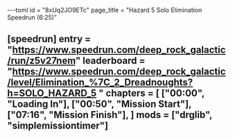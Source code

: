 ---toml
id = "8xUq2JO9ETc"
page_title = "Hazard 5 Solo Elimination Speedrun (6:25)"

[speedrun]
entry = "https://www.speedrun.com/deep_rock_galactic/run/z5v27nem"
leaderboard = "https://www.speedrun.com/deep_rock_galactic/level/Elimination_%7C_2_Dreadnoughts?h=SOLO_HAZARD_5 "
chapters = [
  ["00:00", "Loading In"],
  ["00:50", "Mission Start"],
  ["07:16", "Mission Finish"],
]
mods = ["drglib", "simplemissiontimer"]
---

